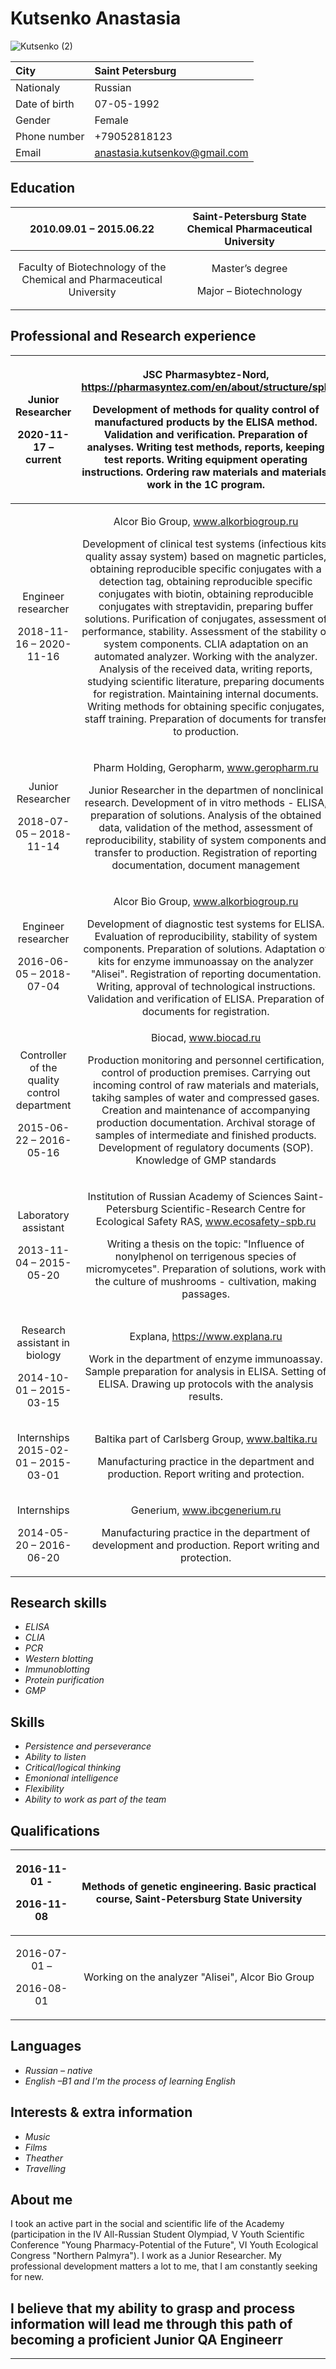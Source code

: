 ﻿# Kutsenko Anastasia  
 
![Kutsenko (2)](https://user-images.githubusercontent.com/86299064/130675047-ef7c3738-6803-4ae1-a45b-ed14fdf19aad.jpg)


City|Saint Petersburg
| :--|:--
Nationaly|Russian
Date of birth |07-05-1992
Gender |Female
Phone number|+79052818123
Email|anastasia.kutsenkov@gmail.com


## Education

 
2010.09.01 – 2015.06.22|Saint-Petersburg State Chemical Pharmaceutical University
 :-: | :-:
Faculty of Biotechnology of the Chemical and Pharmaceutical University|<p>Master’s degree</p><p>Major – Biotechnology</p>


## Professional and Research experience


|<p>Junior Researcher</p><p>2020-11-17 –current</p>|<p>JSC Pharmasybtez-Nord, https://pharmasyntez.com/en/about/structure/spb</p><p>Development of methods for quality control of manufactured products by the ELISA method. Validation and verification. Preparation of analyses. Writing test methods, reports, keeping test reports. Writing equipment operating instructions. Ordering raw materials and materials, work in the 1C program.</p>|Saint-Petersburg|
| :-:|:-:| :-:|
|<p>Еngineer researcher</p><p>2018-11-16 – 2020-11-16</p>|<p>Alcor Bio Group, www.alkorbiogroup.ru</p><p>Development of clinical test systems (infectious kits, quality assay system) based on magnetic particles, obtaining reproducible specific conjugates with a detection tag, obtaining reproducible specific conjugates with biotin, obtaining reproducible conjugates with streptavidin, preparing buffer solutions. Purification of conjugates, assessment of performance, stability. Assessment of the stability of system components. CLIA  adaptation on an automated analyzer. Working with the analyzer. Analysis of the received data, writing reports, studying scientific literature, preparing documents for registration. Maintaining internal documents. Writing methods for obtaining specific conjugates, staff training. Preparation of documents for transfer to production.</p>|Saint-Petersburg|
|<p>Junior Researcher</p><p>2018-07-05 – 2018-11-14</p>|<p>Pharm Holding, Geropharm, www.geropharm.ru</p><p>Junior Researcher in the departmen of nonclinical research. Development of in vitro methods - ELISA, preparation of solutions. Analysis of the obtained data, validation of the method, assessment of reproducibility, stability of system components and transfer to production. Registration of reporting documentation, document management</p>|Saint-Petersburg|
|<p>Еngineer researcher</p><p>2016-06-05 – 2018-07-04</p>|<p>Alcor Bio Group, www.alkorbiogroup.ru</p><p>Development of diagnostic test systems for ELISA. Evaluation of reproducibility, stability of system components. Preparation of solutions. Adaptation of kits for enzyme immunoassay on the analyzer "Alisei". Registration of reporting documentation. Writing, approval of technological instructions. Validation and verification of ELISA. Preparation of documents for registration.</p>|Saint-Petersburg|
|<p>Сontroller of the quality control department</p><p>2015-06-22 – 2016-05-16</p>|Biocad, www.biocad.ru</p><p>Production monitoring and personnel certification, control of production premises. Carrying out incoming control of raw materials and materials, takihg samples of water and compressed gases. Creation and maintenance of accompanying production documentation. Archival storage of samples of intermediate and finished products. Development of regulatory documents (SOP). Knowledge of GMP standards</p><p></p>|Saint- Petersburg|
|<p>Laboratory assistant</p><p>2013-11-04 – 2015-05-20</p>|<p>Institution of Russian Academy of Sciences Saint-Petersburg Scientific-Research Centre for Ecological Safety RAS, www.ecosafety-spb.ru</p><p>Writing a thesis on the topic: "Influence of nonylphenol on terrigenous species of micromycetes". Preparation of solutions, work with the culture of mushrooms - cultivation, making passages.</p>|Saint-Petersburg|
|<p>Research assistant in biology</p><p>2014-10-01 – 2015-03-15</p>|<p>Explana, https://www.explana.ru</p><p></p><p>Work in the department of enzyme immunoassay. Sample preparation for analysis in ELISA. Setting of ELISA. Drawing up protocols with the analysis results.</p><p></p>|Saint Petersburg|
|Internships 2015-02-01 – 2015-03-01|<p>Baltika part of Carlsberg Group, www.baltika.ru</p><p>Manufacturing practice in the department and production. Report writing and protection.</p>|Saint-Petersburg|
|<p>Internships </p><p>2014-05-20 – 2016-06-20</p>|<p>Generium, www.ibcgenerium.ru</p><p>Manufacturing practice in the department of development and production. Report writing and protection.</p>|Moscow|

## Research skills
- *ELISA*
- *CLIA*
- *PCR*
- *Western blotting*
- *Immunoblotting*
- *Protein purification*
 - *GMP*


## Skills
- *Persistence and perseverance*
- *Ability to listen*
- *Critical/logical thinking*
- *Emonional intelligence*
- *Flexibility*
- *Ability to work as part of the team*


## Qualifications
|<p>2016-11-01 -</p>2016-11-08</p>|Methods of genetic engineering. Basic practical course, Saint-Petersburg State University|
| :-: | :-: |
|<p>2016-07-01 –</p><p> 2016-08-01</p>|Working on the analyzer "Alisei", Alcor Bio Group|


## Languages
- *Russian – native*
- *English –B1 and I'm the process of learning English* 


## Interests & extra information
- *Music*
- *Films* 
- *Theather*
- *Travelling*


## **About me**
I took an active part in the social and scientific life of the Academy (participation in the IV All-Russian Student Olympiad, V Youth Scientific Conference "Young Pharmacy-Potential of the Future", VI Youth Ecological Congress "Northern Palmyra"). I work as a Junior Researcher. My professional development matters a lot to me, that I am constantly seeking for new. 
 
## **I believe that my ability to grasp and process information will lead me through this path of becoming a proficient Junior QA Engineerr**

----
